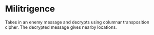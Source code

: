 # Militrigence
Takes in an enemy message and decrypts using columnar transposition cipher. The decrypted message gives nearby locations.

